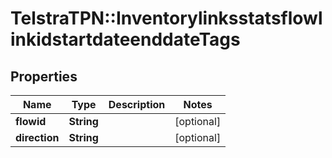 # TelstraTPN::InventorylinksstatsflowlinkidstartdateenddateTags

## Properties
Name | Type | Description | Notes
------------ | ------------- | ------------- | -------------
**flowid** | **String** |  | [optional] 
**direction** | **String** |  | [optional] 


